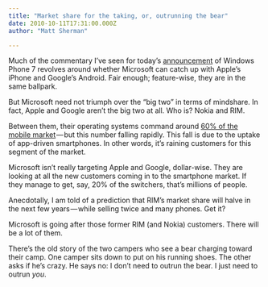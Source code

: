 ```yaml
---
title: "Market share for the taking, or, outrunning the bear"
date: 2010-10-11T17:31:00.000Z
author: "Matt Sherman"

---
```


Much of the commentary I’ve seen for today’s [announcement](http://www.engadget.com/2010/10/11/microsoft-announces-ten-windows-phone-7-handsets-for-30-countrie/) of Windows Phone 7 revolves around whether Microsoft can catch up with Apple’s iPhone and Google’s Android. Fair enough; feature-wise, they are in the same ballpark.

But Microsoft need not triumph over the “big two” in terms of mindshare. In fact, Apple and Google aren’t the big two at all. Who is? Nokia and RIM.

Between them, their operating systems command around [60% of the mobile market](http://gigaom.com/2010/03/18/the-mobile-os-market/) — but this number falling rapidly. This fall is due to the uptake of app-driven smartphones. In other words, it’s raining customers for this segment of the market.

Microsoft isn’t really targeting Apple and Google, dollar-wise. They are looking at all the new customers coming in to the smartphone market. If they manage to get, say, 20% of the switchers, that’s millions of people.

Anecdotally, I am told of a prediction that RIM’s market share will halve in the next few years — while selling twice and many phones. Get it?

Microsoft is going after those former RIM (and Nokia) customers. There will be a lot of them.

There’s the old story of the two campers who see a bear charging toward their camp. One camper sits down to put on his running shoes. The other asks if he’s crazy. He says no: I don’t need to outrun the bear. I just need to outrun _you_.
